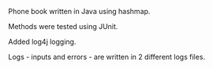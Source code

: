 Phone book written in Java using hashmap.

Methods were tested using JUnit.

Added log4j logging.

Logs - inputs and errors - are written in 2 different logs files.
